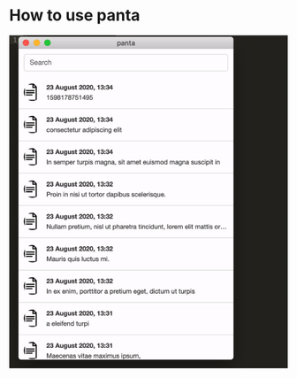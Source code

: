 # How to use panta

![alt text](https://raw.githubusercontent.com/muzir/panta/master/assets/gif/panta_how_to.gif "How to use panta")
